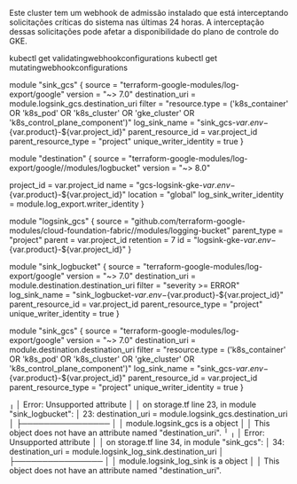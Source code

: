 Este cluster tem um webhook de admissão instalado que está interceptando solicitações críticas do sistema nas últimas 24 horas. A interceptação dessas solicitações pode afetar a disponibilidade do plano de controle do GKE.


kubectl get validatingwebhookconfigurations
kubectl get mutatingwebhookconfigurations



module "sink_gcs" {
  source                 = "terraform-google-modules/log-export/google"
  version                = "~> 7.0"
  destination_uri        = module.logsink_gcs.destination_uri
  filter                 = "resource.type = ('k8s_container' OR 'k8s_pod' OR 'k8s_cluster' OR 'gke_cluster' OR 'k8s_control_plane_component')"
  log_sink_name          = "sink_gcs-${var.env}-${var.product}-${var.project_id}"
  parent_resource_id     = var.project_id
  parent_resource_type   = "project"
  unique_writer_identity = true
}








module "destination" {
  source  = "terraform-google-modules/log-export/google//modules/logbucket"
  version = "~> 8.0"

  project_id               = var.project_id
  name                     = "gcs-logsink-gke-${var.env}-${var.product}-${var.project_id}"
  location                 = "global"
  log_sink_writer_identity = module.log_export.writer_identity
}

module "logsink_gcs" {
  source      = "github.com/terraform-google-modules/cloud-foundation-fabric//modules/logging-bucket"
  parent_type = "project"
  parent      = var.project_id
  retention   = 7
  id          = "logsink-gke-${var.env}-${var.product}-${var.project_id}"
}

module "sink_logbucket" {
  source                 = "terraform-google-modules/log-export/google"
  version                = "~> 7.0"
  destination_uri        = module.destination.destination_uri
  filter                 = "severity >= ERROR"
  log_sink_name          = "sink_logbucket-${var.env}-${var.product}-${var.project_id}"
  parent_resource_id     = var.project_id
  parent_resource_type   = "project"
  unique_writer_identity = true
}

module "sink_gcs" {
  source                 = "terraform-google-modules/log-export/google"
  version                = "~> 7.0"
  destination_uri        = module.destination.destination_uri
  filter                 = "resource.type = ('k8s_container' OR 'k8s_pod' OR 'k8s_cluster' OR 'gke_cluster' OR 'k8s_control_plane_component')"
  log_sink_name          = "sink_gcs-${var.env}-${var.product}-${var.project_id}"
  parent_resource_id     = var.project_id
  parent_resource_type   = "project"
  unique_writer_identity = true
}





╷
│ Error: Unsupported attribute
│ 
│   on storage.tf line 23, in module "sink_logbucket":
│   23:   destination_uri        = module.logsink_gcs.destination_uri
│     ├────────────────
│     │ module.logsink_gcs is a object
│ 
│ This object does not have an attribute named "destination_uri".
╵
╷
│ Error: Unsupported attribute
│ 
│   on storage.tf line 34, in module "sink_gcs":
│   34:   destination_uri        = module.logsink_log_sink.destination_uri
│     ├────────────────
│     │ module.logsink_log_sink is a object
│ 
│ This object does not have an attribute named "destination_uri".
